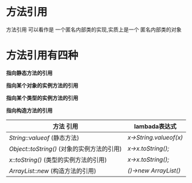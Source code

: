 # 方法引用

方法引用 可以看作是 一个匿名内部类的实现,实质上是一个 匿名内部类的对象



# 方法引用有四种

**指向静态方法的引用**

**指向某个对象的实例方法的引用**

**指向某个类型的实例方法的引用**

**指向构造方法的引用**



| 方法 引用                                   | lambada表达式          |
| ------------------------------------------- | ---------------------- |
| *String::valueof*  (静态方法)               | *x->String.valueof(x)* |
| *Object::toString()* (对象的实例方法的引用) | *x->x.toString();*     |
| *x::toString()* (类型的实例方法的引用)      | *x->x.toString();*     |
| *ArrayList::new* (构造方法的引用)           | *()->new ArrayList()*  |



